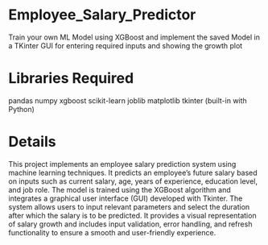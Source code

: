 # Employee_Salary_Predictor
Train your own ML Model using XGBoost and implement the saved Model in a TKinter GUI for entering required inputs and showing the growth plot

# Libraries Required
pandas
numpy
xgboost
scikit-learn
joblib
matplotlib
tkinter (built-in with Python)

# Details
This project implements an employee salary prediction system using machine learning techniques. It predicts an employee’s future salary based on inputs such as current salary, age, years of experience, education level, and job role. The model is trained using the XGBoost algorithm and integrates a graphical user interface (GUI) developed with Tkinter. The system allows users to input relevant parameters and select the duration after which the salary is to be predicted. It provides a visual representation of salary growth and includes input validation, error handling, and refresh functionality to ensure a smooth and user-friendly experience.
